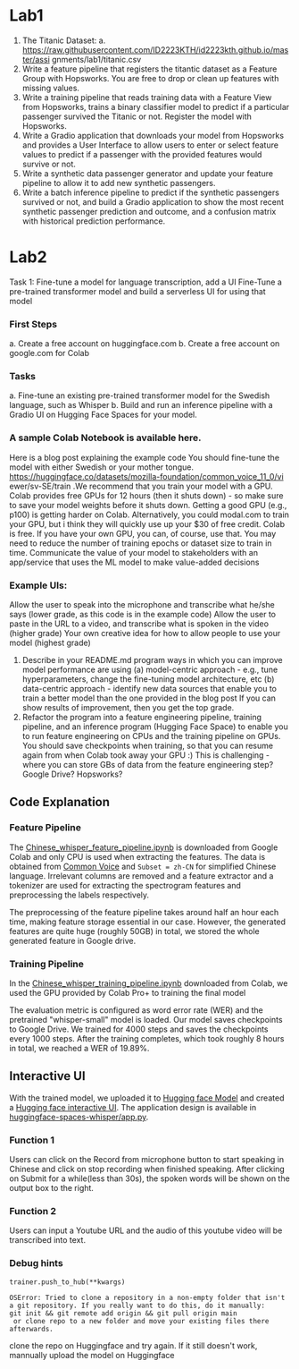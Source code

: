 # Lab1
1. The Titanic Dataset:
a. https://raw.githubusercontent.com/ID2223KTH/id2223kth.github.io/master/assi
gnments/lab1/titanic.csv
2. Write a feature pipeline that registers the titantic dataset as a Feature Group with Hopsworks. You are free to drop or clean up features with missing values.
3. Write a training pipeline that reads training data with a Feature View from Hopsworks, trains a binary classifier model to predict if a particular passenger survived the Titanic or not. Register the model with Hopsworks.
4. Write a Gradio application that downloads your model from Hopsworks and provides a User Interface to allow users to enter or select feature values to predict if a passenger with the provided features would survive or not.
5. Write a synthetic data passenger generator and update your feature pipeline to allow it to add new synthetic passengers.
6. Write a batch inference pipeline to predict if the synthetic passengers survived or not, and build a Gradio application to show the most recent synthetic passenger prediction and outcome, and a confusion matrix with historical prediction performance.
# Lab2
Task 1: Fine-tune a model for language transcription, add a UI
Fine-Tune a pre-trained transformer model and build a serverless UI for using that model
### First Steps
a. Create a free account on huggingface.com
b. Create a free account on google.com for Colab
### Tasks
a. Fine-tune an existing pre-trained transformer model for the Swedish
language, such as Whisper
b. Build and run an inference pipeline with a Gradio UI on Hugging Face
Spaces for your model.
### A sample Colab Notebook is available here.
Here is a blog post explaining the example code
You should fine-tune the model with either Swedish or your mother tongue. https://huggingface.co/datasets/mozilla-foundation/common_voice_11_0/vi ewer/sv-SE/train
.We recommend that you train your model with a GPU. Colab provides free GPUs for 12 hours (then it shuts down) - so make sure to save your model weights before it shuts down. Getting a good GPU (e.g., p100) is getting harder on Colab. Alternatively, you could modal.com to train your GPU, but i think they will quickly use up your $30 of free credit. Colab is free. If you have your own GPU, you can, of course, use that. You may need to reduce the number of training epochs or dataset size to train in time.
Communicate the value of your model to stakeholders with an app/service that uses the ML model to make value-added decisions
### Example UIs:
Allow the user to speak into the microphone and transcribe what he/she says (lower grade, as this code is in the example code)
Allow the user to paste in the URL to a video, and transcribe what is spoken in the video (higher grade)
Your own creative idea for how to allow people to use your model (highest grade)
1. Describe in your README.md program ways in which you can improve model performance are using
(a) model-centric approach - e.g., tune hyperparameters, change the fine-tuning model architecture, etc
(b) data-centric approach - identify new data sources that enable you to train a better model than the one provided in the blog post
If you can show results of improvement, then you get the top grade.
2. Refactor the program into a feature engineering pipeline, training pipeline, and an inference program (Hugging Face Space) to enable you to run feature engineering on CPUs and the training pipeline on GPUs. You should save checkpoints when training, so that you can resume again from when Colab took away your GPU :)
This is challenging - where you can store GBs of data from the feature engineering step? Google Drive? Hopsworks?
## Code Explanation
### Feature Pipeline

The [Chinese_whisper_feature_pipeline.ipynb](https://github.com/NeoForNew/ID2223_scalable_machine_learning_and_deep_learning/blob/main/Lab2/Chinese_whisper_feature_pipeline.ipynb) is downloaded from Google Colab and only CPU is used when extracting the features. The data is obtained from [Common Voice](https://huggingface.co/datasets/mozilla-foundation/common_voice_11_0) and `Subset = zh-CN` for simplified Chinese language. Irrelevant columns are removed and a feature extractor and a tokenizer are used for extracting the spectrogram features and preprocessing the labels respectively. 

The preprocessing of the feature pipeline takes around half an hour each time, making feature storage essential in our case. However, the generated features are quite huge (roughly 50GB) in total, we stored the whole generated feature in Google drive.

### Training Pipeline

In the [Chinese_whisper_training_pipeline.ipynb](https://github.com/NeoForNew/ID2223_scalable_machine_learning_and_deep_learning/blob/main/Lab2/Chinese_whisper_training_pipeline.ipynb) downloaded from Colab, we used the GPU provided by Colab Pro+ to training the final model

The evaluation metric is configured as word error rate (WER) and the pretrained "whisper-small" model is loaded. Our model saves checkpoints to Google Drive. We trained for 4000 steps and saves the checkpoints every 1000 steps. After the training completes, which took roughly 8 hours in total, we reached a WER of 19.89%.


## Interactive UI
With the trained model, we uploaded it to [Hugging face Model](https://huggingface.co/NeoonN/ID2223_Lab2_Whisper/tree/main) and created a [Hugging face interactive UI](https://huggingface.co/spaces/NeoonN/Video_whisper). The application design is available in [huggingface-spaces-whisper/app.py](https://huggingface.co/spaces/NeoonN/id2223/blob/main/app.py).
### Function 1
Users can click on the Record from microphone button to start speaking in Chinese and click on stop recording when finished speaking. After clicking on Submit for a while(less than 30s), the spoken words will be shown on the output box to the right.
### Function 2
Users can input a Youtube URL and the audio of this youtube video will be transcribed into text.

### Debug hints
`trainer.push_to_hub(**kwargs)`
```
OSError: Tried to clone a repository in a non-empty folder that isn't a git repository. If you really want to do this, do it manually:
git init && git remote add origin && git pull origin main
 or clone repo to a new folder and move your existing files there afterwards.
```
clone the repo on Huggingface and try again.
If it still doesn't work, mannually upload the model on Huggingface
